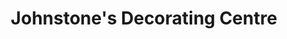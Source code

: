 ---
title: "Johnstone's Decorating Centre"
url: /blackpool/johnstones-decorating-centre/
shop: paint
---